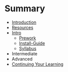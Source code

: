 # Summary

* [Introduction](README.md)
* [Resources](resources.md)
* [Intro](intro.md)
   * [Prework](prework.md)
   * [Install-Guide](install-guide.md)
   * [Syllabus](syllabus.md)
* Intermediate
* Advanced
* [Continuing Your Learning](continuing_your_learning.md)

